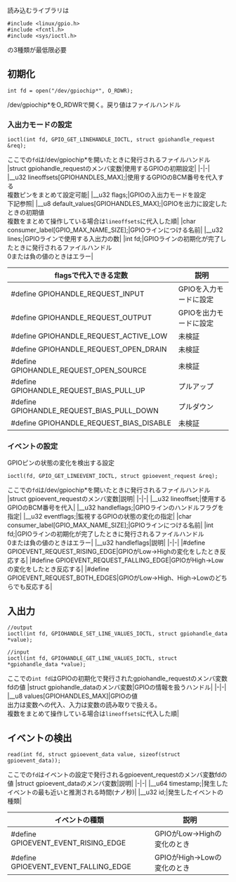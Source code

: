 読み込むライブラリは
```
#include <linux/gpio.h>
#include <fcntl.h>
#include <sys/ioctl.h>
```
の3種類が最低限必要
## 初期化
```
int fd = open("/dev/gpiochip*", O_RDWR);
```
/dev/gpiochip*をO_RDWRで開く。戻り値はファイルハンドル
### 入出力モードの設定
```
ioctl(int fd, GPIO_GET_LINEHANDLE_IOCTL, struct gpiohandle_request &req);
```
ここでの`fd`は/dev/gpiochip*を開いたときに発行されるファイルハンドル
|struct gpiohandle_requestのメンバ変数|使用するGPIOの初期設定|
|-|-|
|__u32 lineoffsets\[GPIOHANDLES_MAX\];|使用するGPIOのBCM番号を代入する<br>複数ピンをまとめて設定可能|
|__u32 flags;|GPIOの入出力モードを設定<br>下記参照|
|__u8 default_values\[GPIOHANDLES_MAX\];|GPIOを出力に設定したときの初期値<br>複数をまとめて操作している場合は`lineoffsets`に代入した順|
|char consumer_label\[GPIO_MAX_NAME_SIZE\];|GPIOラインにつける名前|
|__u32 lines;|GPIOラインで使用する入出力の数|
|int fd;|GPIOラインの初期化が完了したときに発行されるファイルハンドル<br>0または負の値のときはエラー|

|flagsで代入できる定数|説明|
|---|---|
|#define GPIOHANDLE_REQUEST_INPUT|GPIOを入力モードに設定|
|#define GPIOHANDLE_REQUEST_OUTPUT|GPIOを出力モードに設定|
|#define GPIOHANDLE_REQUEST_ACTIVE_LOW|未検証|
|#define GPIOHANDLE_REQUEST_OPEN_DRAIN|未検証|
|#define GPIOHANDLE_REQUEST_OPEN_SOURCE|未検証|
|#define GPIOHANDLE_REQUEST_BIAS_PULL_UP|プルアップ|
|#define GPIOHANDLE_REQUEST_BIAS_PULL_DOWN|プルダウン|
|#define GPIOHANDLE_REQUEST_BIAS_DISABLE|未検証|
### イベントの設定
GPIOピンの状態の変化を検出する設定
```
ioctl(fd, GPIO_GET_LINEEVENT_IOCTL, struct gpioevent_request &req);
```
ここでの`fd`は/dev/gpiochip*を開いたときに発行されるファイルハンドル
|struct gpioevent_requestのメンバ変数|説明|
|-|-|
|__u32 lineoffset;|使用するGPIOのBCM番号を代入|
|__u32 handleflags;|GPIOラインのハンドルフラグを指定|
|__u32 eventflags;|監視するGPIOの状態の変化の指定|
|char consumer_label\[GPIO_MAX_NAME_SIZE\];|GPIOラインにつける名前|
|int fd;|GPIOラインの初期化が完了したときに発行されるファイルハンドル<br>0または負の値のときはエラー|
|__u32 handleflags|説明|
|-|-|
|#define GPIOEVENT_REQUEST_RISING_EDGE|GPIOがLow->Highの変化をしたとき反応する|
|#define GPIOEVENT_REQUEST_FALLING_EDGE|GPIOがHigh->Lowの変化をしたとき反応する|
|#define GPIOEVENT_REQUEST_BOTH_EDGES|GPIOがLow->High、High->Lowのどちらでも反応する|
## 入出力
```
//output
ioctl(int fd, GPIOHANDLE_SET_LINE_VALUES_IOCTL, struct gpiohandle_data *value);

//input
ioctl(int fd, GPIOHANDLE_GET_LINE_VALUES_IOCTL, struct *gpiohandle_data *value);
```
ここでの`int fd`はGPIOの初期化で発行されたgpiohandle_requestのメンバ変数fdの値
|struct gpiohandle_dataのメンバ変数|GPIOの情報を扱うハンドル|
|-|-|
|__u8 values\[GPIOHANDLES_MAX\]|GPIOの値<br>出力は変数への代入、入力は変数の読み取りで扱える。<br>複数をまとめて操作している場合は`lineoffsets`に代入した順|
## イベントの検出
```
read(int fd, struct gpioevent_data value, sizeof(struct gpioevent_data));
```
ここでの`fd`はイベントの設定で発行されるgpioevent_requestのメンバ変数fdの値
|struct gpioevent_dataのメンバ変数|説明|
|-|-|
|__u64 timestamp;|発生したイベントの最も近いと推測される時間(ナノ秒)|
|__u32 id;|発生したイベントの種類|

|イベントの種類|説明|
|-|-|
|#define GPIOEVENT_EVENT_RISING_EDGE|GPIOがLow->Highの変化のとき|
|#define GPIOEVENT_EVENT_FALLING_EDGE|GPIOがHigh->Lowの変化のとき|